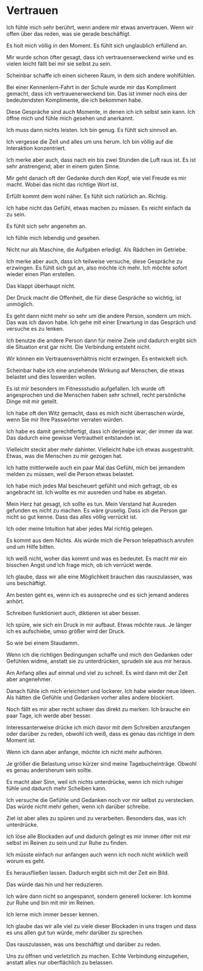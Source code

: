# Vertrauen

Ich fühle mich sehr berührt, wenn andere mir etwas anvertrauen. Wenn wir offen über das reden, was sie gerade beschäftigt.

Es holt mich völlig in den Moment. Es fühlt sich unglaublich erfüllend an.

Mir wurde schon öfter gesagt, dass ich vertrauenserweckend wirke und es vielen leicht fällt bei mir sie selbst zu sein.

Scheinbar schaffe ich einen sicheren Raum, in dem sich andere wohlfühlen.

Bei einer Kennenlern-Fahrt in der Schule wurde mir das Kompliment gemacht, dass ich vertrauenerweckend bin. Das ist immer noch eins der bedeutendsten Komplimente, die ich bekommen habe.

Diese Gespräche sind auch Momente, in denen ich ich selbst sein kann. Ich öffne mich und fühle mich gesehen und anerkannt.

Ich muss dann nichts leisten. Ich bin genug. Es fühlt sich sinnvoll an. 

Ich vergesse die Zeit und alles um uns herum. Ich bin völlig auf die Interaktion konzentriert.

Ich merke aber auch, dass nach ein bis zwei Stunden die Luft raus ist. Es ist sehr anstrengend, aber in einem guten Sinne.

Mir geht danach oft der Gedanke durch den Kopf, wie viel Freude es mir macht. Wobei das nicht das richtige Wort ist.

Erfüllt kommt dem wohl näher. Es fühlt sich natürlich an. Richtig.

Ich habe nicht das Gefühl, etwas machen zu müssen. Es reicht einfach da zu sein.

Es fühlt sich sehr angenehm an.

Ich fühle mich lebendig und gesehen.

Nicht nur als Maschine, die Aufgaben erledigt. Als Rädchen im Getriebe.

Ich merke aber auch, dass ich teilweise versuche, diese Gespräche zu erzwingen. Es fühlt sich gut an, also möchte ich mehr. Ich möchte sofort wieder einen Plan erstellen.

Das klappt überhaupt nicht.

Der Druck macht die Offenheit, die für diese Gespräche so wichtig, ist unmöglich.

Es geht dann nicht mehr so sehr um die andere Person, sondern um mich. Das was ich davon habe. Ich gehe mit einer Erwartung in das Gespräch und versuche es zu lenken.

Ich benutze die andere Person dann für meine Ziele und dadurch ergibt sich die Situation erst gar nicht. Die Verbindung entsteht nicht.

Wir können ein Vertrauensverhältnis nicht erzwingen. Es entwickelt sich.

Scheinbar habe ich eine anziehende Wirkung auf Menschen, die etwas belastet und dies loswerden wollen.

Es ist mir besonders im Fitnessstudio aufgefallen. Ich wurde oft angesprochen und die Menschen haben sehr schnell, recht persönliche Dinge mit mir geteilt.

Ich habe oft den Witz gemacht, dass es mich nicht überraschen würde, wenn Sie mir Ihre Passwörter verraten würden.

Ich habe es damit gerechtfertigt, dass ich derjenige war, der immer da war. Das dadurch eine gewisse Vertrautheit entstanden ist.

Vielleicht steckt aber mehr dahinter. Vielleicht habe ich etwas ausgestrahlt. Etwas, was die Menschen zu mir gezogen hat.

Ich hatte mittlerweile auch ein paar Mal das Gefühl, mich bei jemandem melden zu müssen, weil die Person etwas belastet.

Ich habe mich jedes Mal bescheuert gefühlt und mich gefragt, ob es angebracht ist. Ich wollte es mir ausreden und habe es abgetan.

Mein Herz hat gesagt, ich sollte es tun. Mein Verstand hat Ausreden gefunden es nicht zu machen. Es wäre gruselig. Dass ich die Person gar nicht so gut kenne. Dass das alles völlig verrückt ist.

Ich oder meine Intuition hat aber jedes Mal richtig gelegen.

Es kommt aus dem Nichts. Als würde mich die Person telepathisch anrufen und um Hilfe bitten.

Ich weiß nicht, woher das kommt und was es bedeutet. Es macht mir ein bisschen Angst und ich frage mich, ob ich verrückt werde.

Ich glaube, dass wir alle eine Möglichkeit brauchen das rauszulassen, was uns beschäftigt.

Am besten geht es, wenn ich es ausspreche und es sich jemand anderes anhört.

Schreiben funktioniert auch, diktieren ist aber besser.

Ich spüre, wie sich ein Druck in mir aufbaut. Etwas möchte raus. Je länger ich es aufschiebe, umso größer wird der Druck. 

So wie bei einem Staudamm.

Wenn ich die richtigen Bedingungen schaffe und mich den Gedanken oder Gefühlen widme, anstatt sie zu unterdrücken, sprudeln sie aus mir heraus.

Am Anfang alles auf einmal und viel zu schnell. Es wird dann mit der Zeit aber angenehmer.

Danach fühle ich mich erleichtert und lockerer. Ich habe wieder neue Ideen. Als hätten die Gefühle und Gedanken vorher alles andere blockiert.

Noch fällt es mir aber recht schwer das direkt zu merken. Ich brauche ein paar Tage, ich werde aber besser.

Interessanterweise drücke ich mich davor mit dem Schreiben anzufangen oder darüber zu reden, obwohl ich weiß, dass es genau das richtige in dem Moment ist.

Wenn ich dann aber anfange, möchte ich nicht mehr aufhören.

Je größer die Belastung umso kürzer sind meine Tagebucheinträge. Obwohl es genau andersherum sein sollte. 

Es macht aber Sinn, weil ich nichts unterdrücke, wenn ich mich ruhiger fühle und dadurch mehr Scheiben kann.

Ich versuche die Gefühle und Gedanken noch vor mir selbst zu verstecken. Das würde nicht mehr gehen, wenn ich darüber schreibe.

Ziel ist aber alles zu spüren und zu verarbeiten. Besonders das, was ich unterdrücke.

Ich löse alle Blockaden auf und dadurch gelingt es mir immer öfter mit mir selbst im Reinen zu sein und zur Ruhe zu finden.

Ich müsste einfach nur anfangen auch wenn ich noch nicht wirklich weiß worum es geht. 

Es herausfließen lassen. Dadurch ergibt sich mit der Zeit ein Bild.

Das würde das hin und her reduzieren.

Ich wäre dann nicht so angespannt, sondern generell lockerer. Ich komme zur Ruhe und bin mit mir im Reinen.

Ich lerne mich immer besser kennen.

Ich glaube das wir alle viel zu viele dieser Blockaden in uns tragen und dass es uns allen gut tun würde, mehr darüber zu sprechen.

Das rauszulassen, was uns beschäftigt und darüber zu reden.

Uns zu öffnen und verletzlich zu machen. Echte Verbindung einzugehen, anstatt alles nur oberflächlich zu belassen.